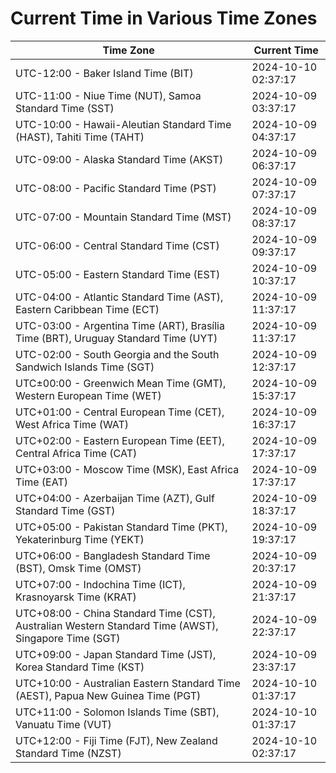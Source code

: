 # Current Time in Various Time Zones

| Time Zone | Current Time |
|-----------|--------------|
| UTC-12:00 - Baker Island Time (BIT) | 2024-10-10 02:37:17 |
| UTC-11:00 - Niue Time (NUT), Samoa Standard Time (SST) | 2024-10-09 03:37:17 |
| UTC-10:00 - Hawaii-Aleutian Standard Time (HAST), Tahiti Time (TAHT) | 2024-10-09 04:37:17 |
| UTC-09:00 - Alaska Standard Time (AKST) | 2024-10-09 06:37:17 |
| UTC-08:00 - Pacific Standard Time (PST) | 2024-10-09 07:37:17 |
| UTC-07:00 - Mountain Standard Time (MST) | 2024-10-09 08:37:17 |
| UTC-06:00 - Central Standard Time (CST) | 2024-10-09 09:37:17 |
| UTC-05:00 - Eastern Standard Time (EST) | 2024-10-09 10:37:17 |
| UTC-04:00 - Atlantic Standard Time (AST), Eastern Caribbean Time (ECT) | 2024-10-09 11:37:17 |
| UTC-03:00 - Argentina Time (ART), Brasília Time (BRT), Uruguay Standard Time (UYT) | 2024-10-09 11:37:17 |
| UTC-02:00 - South Georgia and the South Sandwich Islands Time (SGT) | 2024-10-09 12:37:17 |
| UTC±00:00 - Greenwich Mean Time (GMT), Western European Time (WET) | 2024-10-09 15:37:17 |
| UTC+01:00 - Central European Time (CET), West Africa Time (WAT) | 2024-10-09 16:37:17 |
| UTC+02:00 - Eastern European Time (EET), Central Africa Time (CAT) | 2024-10-09 17:37:17 |
| UTC+03:00 - Moscow Time (MSK), East Africa Time (EAT) | 2024-10-09 17:37:17 |
| UTC+04:00 - Azerbaijan Time (AZT), Gulf Standard Time (GST) | 2024-10-09 18:37:17 |
| UTC+05:00 - Pakistan Standard Time (PKT), Yekaterinburg Time (YEKT) | 2024-10-09 19:37:17 |
| UTC+06:00 - Bangladesh Standard Time (BST), Omsk Time (OMST) | 2024-10-09 20:37:17 |
| UTC+07:00 - Indochina Time (ICT), Krasnoyarsk Time (KRAT) | 2024-10-09 21:37:17 |
| UTC+08:00 - China Standard Time (CST), Australian Western Standard Time (AWST), Singapore Time (SGT) | 2024-10-09 22:37:17 |
| UTC+09:00 - Japan Standard Time (JST), Korea Standard Time (KST) | 2024-10-09 23:37:17 |
| UTC+10:00 - Australian Eastern Standard Time (AEST), Papua New Guinea Time (PGT) | 2024-10-10 01:37:17 |
| UTC+11:00 - Solomon Islands Time (SBT), Vanuatu Time (VUT) | 2024-10-10 01:37:17 |
| UTC+12:00 - Fiji Time (FJT), New Zealand Standard Time (NZST) | 2024-10-10 02:37:17 |
